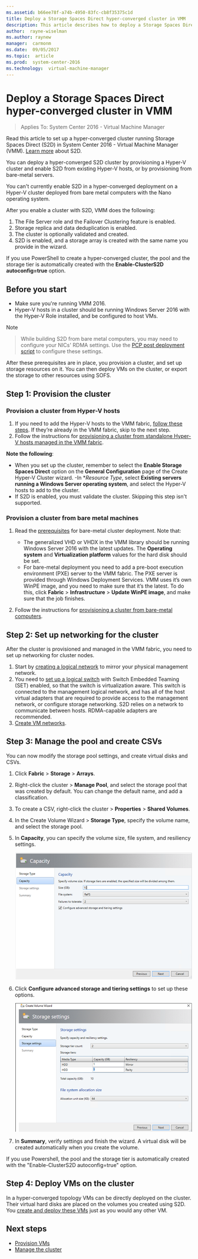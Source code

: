 ```yaml
---
ms.assetid: b66ee78f-a74b-4950-83fc-cb8f35375c1d
title: Deploy a Storage Spaces Direct hyper-converged cluster in VMM
description: This article describes how to deploy a Storage Spaces Direct hyper-converged cluster in the VMM fabric
author:  rayne-wiselman
ms.author: raynew
manager:  carmonm
ms.date:  09/05/2017
ms.topic:  article
ms.prod:  system-center-2016
ms.technology:  virtual-machine-manager
---
```


# Deploy a Storage Spaces Direct hyper-converged cluster in VMM

>Applies To: System Center 2016 - Virtual Machine Manager

Read this article to set up a hyper-converged cluster running Storage Spaces Direct (S2D) in System Center 2016 - Virtual Machine Manager (VMM). [Learn more](s2d.md) about S2D.

You can deploy a hyper-converged S2D cluster by provisioning a Hyper-V cluster and enable S2D from existing Hyper-V hosts, or by provisioning from bare-metal servers.

You can't currently enable S2D in a hyper-converged deployment on a Hyper-V cluster deployed from bare metal computers with the Nano operating system.

After you enable a cluster with S2D, VMM does the following:
1. The File Server role and the Failover Clustering feature is enabled.
2. Storage replica and data deduplication is enabled.
3. The cluster is optionally validated and created.
4. S2D is enabled, and a storage array is created with the same name you provide in the wizard.

If you use PowerShell to create a hyper-converged cluster, the pool and the storage tier is automatically created with the **Enable-ClusterS2D autoconfig=true** option.



## Before you start

- Make sure you're running VMM 2016.
- Hyper-V hosts in a cluster should be running Windows Server 2016 with the Hyper-V Role installed, and be configured to host VMs.

> [!NOTE]

> While building S2D from bare metal computers, you may need to configure your NICs' RDMA settings. Use the [PCP post deployment script](hyper-v-bare-metal.md#pcp-post-deployment-settings) to configure these settings.   

After these prerequisites are in place, you provision a cluster, and set up storage resources on it. You can then deploy VMs on the cluster, or export the storage to other resources using SOFS.



## Step 1: Provision the cluster

### Provision a cluster from Hyper-V hosts

1.	If you need to add the Hyper-V hosts to the VMM fabric, [follow these steps](hyper-v-existing.md). If they’re already in the VMM fabric, skip to the next step.
2.	 Follow the instructions for [provisioning a cluster from standalone Hyper-V hosts managed in the VMM fabric](hyper-v-standalone.md).

**Note the following**:
- When you set up the cluster, remember to select the **Enable Storage Spaces Direct** option on the **General Configuration** page of the Create Hyper-V Cluster wizard.
-In **Resource Type*, select **Existing servers running a Windows Server operating system**, and select the Hyper-V hosts to add to the cluster.
- If S2D is enabled, you must validate the cluster. Skipping this step isn't supported.

### Provision a cluster from bare metal machines

1.	Read the [prerequisites](hyper-v-bare-metal.md#before-you-start) for bare-metal cluster deployment. Note that:

    - The generalized VHD or VHDX in the VMM library should be running Windows Server 2016 with the latest updates. The **Operating system** and **Virtualization platform** values for the hard disk should be set.
    - For bare-metal deployment you need to add a pre-boot execution environment (PXE) server to the VMM fabric. The PXE server is provided through Windows Deployment Services. VMM uses it’s own WinPE image, and you need to make sure that it’s the latest. To do this, click **Fabric** > **Infrastructure** > **Update WinPE image**, and make sure that the job finishes.

2.	Follow the instructions for [provisioning a cluster from bare-metal computers](hyper-v-bare-metal.md).


## Step 2: Set up networking for the cluster

After the cluster is provisioned and managed in the VMM fabric, you need to set up networking for cluster nodes.


1.	Start by [creating a logical network](network-logical.md) to mirror your physical management network.
2.	You need to [set up a logical switch](network-switch.md) with Switch Embedded Teaming (SET) enabled, so that the switch is virtualization aware. This switch is connected to the management logical network, and has all of the host virtual adapters that are required to provide access to the management network, or configure storage networking. S2D relies on a network to communicate between hosts. RDMA-capable adapters are recommended.
3.	[Create VM networks](network-virtual.md).

## Step 3: Manage the pool and create CSVs

You can now modify the storage pool settings, and create virtual disks and CSVs.

1. Click **Fabric** > **Storage** > **Arrays**.
2. Right-click the cluster > **Manage Pool**, and select the storage pool that was created by default. You can change the default name, and add a classification.
3. To create a CSV, right-click the cluster > **Properties** > **Shared Volumes**.
4. In the Create Volume Wizard > **Storage Type**, specify the volume name, and select the storage pool.
5. In **Capacity**, you can specify the volume size, file system, and resiliency settings.

    ![Volume settings](./media/s2d/storage-spaces-volume-settings.png)

6. Click **Configure advanced storage and tiering settings** to set up these options.

    ![Volume settings](./media/s2d/storage-spaces-tiering.png)


5. In **Summary**, verify settings and finish the wizard. A virtual disk will be created automatically when you create the volume.

If you use Powershell, the pool and the storage tier is automatically created with the "Enable-ClusterS2D autoconfig=true" option.

## Step 4: Deploy VMs on the cluster

In a hyper-converged topology VMs can be directly deployed on the cluster. Their virtual hard disks are placed on the volumes you created using S2D. You [create and deploy these VMs](provision-vms.md) just as you would any other VM.

## Next steps

- [Provision VMs](provision-vms.md)
- [Manage the cluster](s2d-manage.md)
